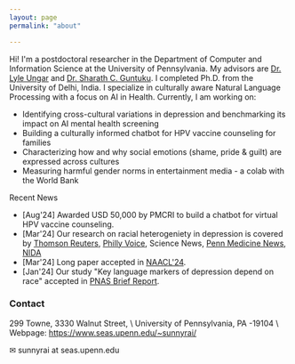 ```yaml
---
layout: page
permalink: "about"

---
```


Hi! I'm a postdoctoral researcher in the Department of Computer and Information Science at the University of Pennsylvania. My advisors are [Dr. Lyle Ungar](https://www.cis.upenn.edu/~ungar/) and [Dr. Sharath C. Guntuku](https://sharathg.cis.upenn.edu/). I completed Ph.D. from the University of Delhi, India. I specialize in culturally aware Natural Language Processing with a focus on AI in Health. Currently, I am working on:

- Identifying cross-cultural variations in depression and benchmarking its impact on AI mental health screening
- Building a culturally informed chatbot for HPV vaccine counseling for families
- Characterizing how and why social emotions (shame, pride & guilt) are expressed across cultures
- Measuring harmful gender norms in entertainment media - a colab with the World Bank

Recent News

* [Aug'24] Awarded USD 50,000 by PMCRI to build a chatbot for virtual HPV vaccine counseling.
* [Mar'24] Our research on racial heterogeniety in depression is covered by [Thomson Reuters](https://www.reuters.com/business/healthcare-pharmaceuticals/ai-fails-detect-depression-signs-social-media-posts-by-black-americans-study-2024-03-28/), [Philly Voice](https://www.phillyvoice.com/artificial-intelligence-depression-mental-health-racial-disparities-penn-study-ai/), Science News, [Penn Medicine News](https://www.pennmedicine.org/news/news-releases/2024/march/depression-in-black-people-unnoticed-by-ai-analyzing-social-media), [NIDA](https://nida.nih.gov/news-events/news-releases/2024/03/analysis-of-social-media-language-using-ai-models-predicts-depression-severity-for-white-americans-but-not-black-americans)
* [Mar'24] Long paper accepted in [NAACL'24](https://2024.naacl.org/).
* [Jan'24] Our study "Key language markers of depression depend on race" accepted in <a href = "https://www.pnas.org/doi/10.1073/pnas.2319837121">PNAS Brief Report</a>. 


### Contact

299 Towne, 3330 Walnut Street, \\
University of Pennsylvania, PA -19104 \\
Webpage: 
<a href="https://www.seas.upenn.edu/~sunnyrai/">https://www.seas.upenn.edu/~sunnyrai/</a>


&#9993; sunnyrai at seas.upenn.edu